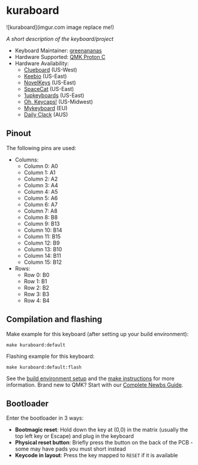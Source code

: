 # kuraboard

![kuraboard](imgur.com image replace me!)

*A short description of the keyboard/project*

* Keyboard Maintainer: [greenananas](https://github.com/greenananas)
* Hardware Supported: [QMK Proton C](https://qmk.fm/proton-c/)
* Hardware Availability:
    *   [Clueboard](https://clueboard.co/parts/qmk-proton-c) (US-West)
    *   [Keebio](https://keeb.io/products/qmk-proton-c) (US-East)
    *   [NovelKeys](https://novelkeys.xyz/products/qmk-proton-c) (US-East)
    *   [SpaceCat](https://spacecat.design/products/proton-c-by-qmk) (US-East)
    *   [1upkeyboards](https://www.1upkeyboards.com/shop/controllers/qmk-proton-c/) (US-East)
    *   [Oh, Keycaps!](https://ohkeycaps.com/products/proton-c) (US-Midwest)
    *   [Mykeyboard](https://mykeyboard.eu/catalogue/qmk-proton-c-rev-2_1246/) (EU)
    *   [Daily Clack](https://dailyclack.com/products/qmk-proton-c) (AUS)

## Pinout

The following pins are used:
* Columns:
    * Column 0: A0
    * Column 1: A1
    * Column 2: A2
    * Column 3: A4
    * Column 4: A5
    * Column 5: A6
    * Column 6: A7
    * Column 7: A8
    * Column 8: B8
    * Column 9: B13
    * Column 10: B14
    * Column 11: B15
    * Column 12: B9
    * Column 13: B10
    * Column 14: B11
    * Column 15: B12
* Rows:
    * Row 0: B0
    * Row 1: B1
    * Row 2: B2
    * Row 3: B3
    * Row 4: B4

## Compilation and flashing

Make example for this keyboard (after setting up your build environment):

    make kuraboard:default

Flashing example for this keyboard:

    make kuraboard:default:flash

See the [build environment setup](https://docs.qmk.fm/#/getting_started_build_tools) and the [make instructions](https://docs.qmk.fm/#/getting_started_make_guide) for more information. Brand new to QMK? Start with our [Complete Newbs Guide](https://docs.qmk.fm/#/newbs).

## Bootloader

Enter the bootloader in 3 ways:

* **Bootmagic reset**: Hold down the key at (0,0) in the matrix (usually the top left key or Escape) and plug in the keyboard
* **Physical reset button**: Briefly press the button on the back of the PCB - some may have pads you must short instead
* **Keycode in layout**: Press the key mapped to `RESET` if it is available
